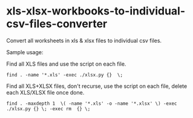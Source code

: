 xls-xlsx-workbooks-to-individual-csv-files-converter
====================================================

Convert all worksheets in xls &amp; xlsx files to individual csv files. 


Sample usage:

Find all XLS files and use the script on each file.

    find . -name '*.xls' -exec ./xlsx.py {}  \;


Find all XLS+XLSX files, don't recurse, use the script on each file, delete each XLS/XLSX file once done.

    find . -maxdepth 1  \( -name '*.xls' -o -name '*.xlsx' \) -exec ./xlsx.py {} \; -exec rm  {} \;
